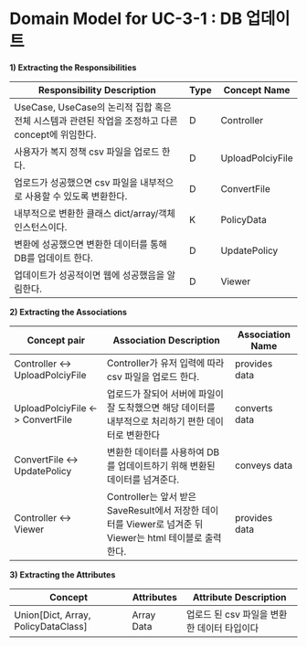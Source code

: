 # Domain Model for UC-3-1 : DB 업데이트

**1) Extracting the Responsibilities**

| Responsibility Description                                   | Type | Concept Name    |
| ------------------------------------------------------------ | ---- | --------------- |
| UseCase, UseCase의 논리적 집합 혹은 전체 시스템과 관련된 작업을 조정하고 다른 concept에 위임한다. | D    | Controller      |
| 사용자가 복지 정책 csv 파일을 업로드 한다.                      | D    | UploadPolciyFile       |
| 업로드가 성공했으면 csv 파일을 내부적으로 사용할 수 있도록 변환한다.                     | D    | ConvertFile       |
| 내부적으로 변환한 클래스 dict/array/객체 인스턴스이다.               | K    | PolicyData       |
| 변환에 성공했으면 변환한 데이터를 통해 DB를 업데이트 한다.                | D    | UpdatePolicy    |
| 업데이트가 성공적이면 웹에 성공했음을 알림한다.                    | D    | Viewer     |

**2) Extracting the Associations**

| Concept pair | Association Description | Association Name |
| ------------------ | ----------------------- | ---------------- |
| Controller <-> UploadPolciyFile      | Controller가 유저 입력에 따라 csv 파일을 업로드 한다.             | provides data     |
| UploadPolciyFile <-> ConvertFile | 업로드가 잘되어 서버에 파일이 잘 도착했으면 해당 데이터를 내부적으로 처리하기 편한 데이터로 변환한다                |  converts data   |
| ConvertFile <-> UpdatePolicy | 변환한 데이터를 사용하여 DB를 업데이트하기 위해 변환된 데이터를 넘겨준다.               |  conveys data   |
| Controller <-> Viewer | Controller는 앞서 받은 SaveResult에서 저장한 데이터를 Viewer로 넘겨준 뒤 Viewer는 html 테이블로 출력한다. | provides data |

**3) Extracting the Attributes**

| Concept | Attributes | Attribute Description            |
| ------- | ---------- | -------------------------------- |
| Union\[Dict, Array, PolicyDataClass\]   | Array Data  | 업로드 된 csv 파일을 변환한 데이터 타입이다 |

